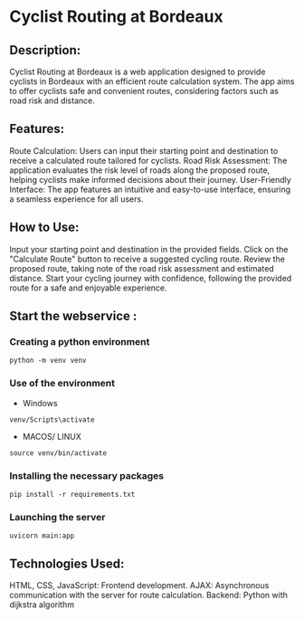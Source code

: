 # Cyclist Routing at Bordeaux

## Description:

Cyclist Routing at Bordeaux is a web application designed to provide cyclists in Bordeaux with an efficient route calculation system. The app aims to offer cyclists safe and convenient routes, considering factors such as road risk and distance.

## Features:

Route Calculation: Users can input their starting point and destination to receive a calculated route tailored for cyclists.
Road Risk Assessment: The application evaluates the risk level of roads along the proposed route, helping cyclists make informed decisions about their journey.
User-Friendly Interface: The app features an intuitive and easy-to-use interface, ensuring a seamless experience for all users.

## How to Use:

Input your starting point and destination in the provided fields.
Click on the "Calculate Route" button to receive a suggested cycling route.
Review the proposed route, taking note of the road risk assessment and estimated distance.
Start your cycling journey with confidence, following the provided route for a safe and enjoyable experience.

## Start the webservice :

### Creating a python environment

```
python -m venv venv
```

### Use of the environment

- Windows

```
venv/Scripts\activate
```

- MACOS/ LINUX

```
source venv/bin/activate
```

### Installing the necessary packages

```
pip install -r requirements.txt
```

### Launching the server

```
uvicorn main:app
```

## Technologies Used:

HTML, CSS, JavaScript: Frontend development.
AJAX: Asynchronous communication with the server for route calculation.
Backend: Python with dijkstra algorithm
